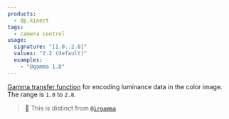 ```yaml
---
products:
  - dp.kinect
tags:
  - camera control
usage:
  signature: "[1.0..2.8]"
  values: "2.2 (default)"
  examples:
    - "@gamma 1.8"
---
```


[Gamma transfer function](https://en.wikipedia.org/wiki/Gamma_correction)
for encoding luminance data in the color image.
The range is `1.0` to `2.8`.

> 📝 This is distinct from [`@irgamma`](irgamma.md)
